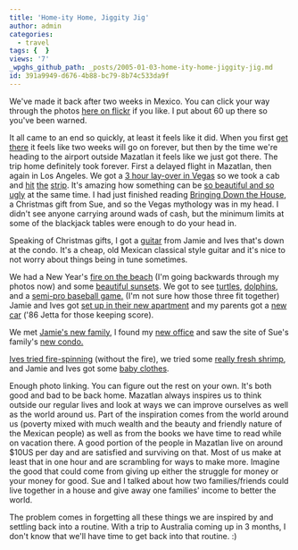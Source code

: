 ```yaml
---
title: 'Home-ity Home, Jiggity Jig'
author: admin
categories:
  - travel
tags: {  }
views: '7'
_wpghs_github_path: _posts/2005-01-03-home-ity-home-jiggity-jig.md
id: 391a9949-d676-4b88-bc79-8b74c533da9f
---
```

<p>We've made it back after two weeks in Mexico.  You can click your way through the photos <a href="http://www.flickr.com/photos/lemon/">here on flickr</a> if you like.  I put about 60 up there so you've been warned.</p>
<p>It all came to an end so quickly, at least it feels like it did.  When you first <a href="http://www.flickr.com/photos/lemon/2888478/">get there</a> it feels like two weeks will go on forever, but then by the time we're heading to the airport outside Mazatlan it feels like we just got there.  The trip home definitely took forever.  First a delayed flight in Mazatlan, then again in Los Angeles.  We got a <a href="http://www.flickr.com/photos/lemon/2884556/">3 hour lay-over in Vegas</a> so we took a cab and <a href="http://www.flickr.com/photos/lemon/2884600/">hit<a> <a href="http://www.flickr.com/photos/lemon/2884518/">the</a> <a href="http://www.flickr.com/photos/lemon/2884472/">strip</a>.  It's amazing how something can be <a href="http://www.flickr.com/photos/lemon/2884415/">so beautiful and so ugly</a> at the same time.  I had just finished reading <a HREF="http://www.amazon.ca/exec/obidos/ASIN/0743249992/farawsoclos0a-20">Bringing Down the House</a>, a Christmas gift from Sue, and so the Vegas mythology was in my head.  I didn't see anyone carrying around wads of cash, but the minimum limits at some of the blackjack tables were enough to do your head in.</p>
<p>Speaking of Christmas gifts, I got a <a href="http://www.flickr.com/photos/lemon/2884641/">guitar</a> from Jamie and Ives that's down at the condo.  It's a cheap, old Mexican classical style guitar and it's nice to not worry about things being in tune sometimes.</p>
<p>We had a New Year's <a href="http://www.flickr.com/photos/lemon/2884720/">fire on the beach</a> (I'm going backwards through my photos now) and some <a href="http://www.flickr.com/photos/lemon/2884872/">beautiful sunsets</a>.  We got to see <a href="http://www.flickr.com/photos/lemon/2885063/">turtles</a>, <a href="http://www.flickr.com/photos/lemon/2885220/">dolphins</a>, and a <a href="http://www.flickr.com/photos/lemon/2885309/">semi-pro baseball game.</a> (I'm not sure how those three fit together)  Jamie and Ives got <a href="http://www.flickr.com/photos/lemon/2885422/">set up in their new apartment</a> and my parents got a <a href="http://www.flickr.com/photos/lemon/2885457/">new car</a> ('86 Jetta for those keeping score).</p>
<p>We met <a href="http://www.flickr.com/photos/lemon/2886305/">Jamie's new family</a>, I found my <a href="http://www.flickr.com/photos/lemon/2886106/">new office</a> and saw the site of Sue's family's <a href="http://www.flickr.com/photos/lemon/2887975/">new condo.</a></p>
<p><a href="http://www.flickr.com/photos/lemon/2886859/">Ives tried fire-spinning</a> (without the fire), we tried some <a href="http://www.flickr.com/photos/lemon/2886762/">really fresh shrimp</a>, and Jamie and Ives got some <a href="http://www.flickr.com/photos/lemon/2886478/">baby clothes</a>.</p>
<p>Enough photo linking.  You can figure out the rest on your own.  It's both good and bad to be back home.  Mazatlan always inspires us to think outside our regular lives and look at ways we can improve ourselves as well as the world around us.  Part of the inspiration comes from the world around us (poverty mixed with much wealth and the beauty and friendly nature of the Mexican people) as well as from the books we have time to read while on vacation there.  A good portion of the people in Mazatlan live on around $10US per day and are satisfied and surviving on that. Most of us make at least that in one hour and are scrambling for ways to make more.  Imagine the good that could come from giving up either the struggle for money or your money for good.  Sue and I talked about how two families/friends could live together in a house and give away one families' income to better the world.</p>
<p>The problem comes in forgetting all these things we are inspired by and settling back into a routine.  With a trip to Australia coming up in 3 months, I don't know that we'll have time to get back into that routine.   :)</p>
